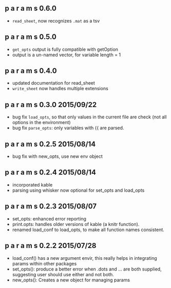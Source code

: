 p a r a m s    0.6.0
------------------------------------------------
- `read_sheet`, now recognizes `.mat` as a tsv

p a r a m s    0.5.0
------------------------------------------------
- `get_opts` output is fully compatible with getOption
- output is a un-named vector, for variable length = 1

p a r a m s    0.4.0
------------------------------------------------
- updated documentation for read_sheet
- `write_sheet` now handles multiple extensions

p a r a m s    0.3.0    2015/09/22
------------------------------------------------
- bug fix `load_opts`, so that only values in the 
 current file are check (not all options in the environment)
- bug fix `parse_opts`: only variables with {{ are parsed.

p a r a m s    0.2.5    2015/08/14
------------------------------------------------
- bug fix with new_opts, use new env object

p a r a m s    0.2.4    2015/08/14
------------------------------------------------
- incorporated kable
- parsing using whisker now optional for set_opts and load_opts

p a r a m s    0.2.3    2015/08/07
------------------------------------------------
- set_opts: enhanced error reporting
- print.opts: handles older versions of kable (a knitr function).
- renamed load_conf to load_opts, to make all function names consistent.

p a r a m s    0.2.2    2015/07/28
------------------------------------------------
- load_conf() has a new argument envir, this really helps
in integrating params within other packages
- set_opts(): produce a better error when .dots and ...
are both supplied, suggesting user should use either and
not both.
- new_opts(): Creates a new object for managing params
